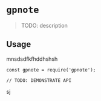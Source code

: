 # `gpnote`

> TODO: description

## Usage
mnsdsdfkfhddhshsh
```
const gpnote = require('gpnote');

// TODO: DEMONSTRATE API
```
sj
